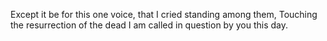 Except it be for this one voice, that I cried standing among them, Touching the resurrection of the dead I am called in question by you this day.
